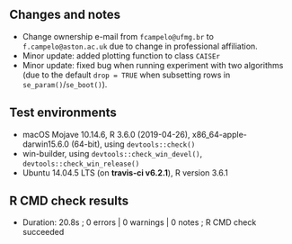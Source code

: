 ## Changes and notes
* Change ownership e-mail from `fcampelo@ufmg.br` to `f.campelo@aston.ac.uk` due to change in professional affiliation.
* Minor update: added plotting function to class `CAISEr`
* Minor update: fixed bug when running experiment with two algorithms (due to 
the default `drop = TRUE` when subsetting rows in `se_param()`/`se_boot()`).

## Test environments
* macOS Mojave 10.14.6, R 3.6.0 (2019-04-26), x86_64-apple-darwin15.6.0 (64-bit), 
using `devtools::check()`
* win-builder, using `devtools::check_win_devel()`, `devtools::check_win_release()`
* Ubuntu 14.04.5 LTS (on **travis-ci v6.2.1**), R version 3.6.1

## R CMD check results  
* Duration: 20.8s ;  0 errors | 0 warnings | 0 notes ; R CMD check succeeded
